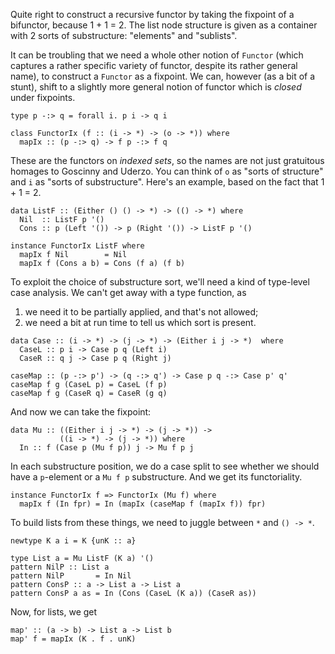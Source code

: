 Quite right to construct a recursive functor by taking the fixpoint of a bifunctor, because 1 + 1 = 2. The list node structure is given as a container with 2 sorts of substructure: "elements" and "sublists".

It can be troubling that we need a whole other notion of `Functor` (which captures a rather specific variety of functor, despite its rather general name), to construct a `Functor` as a fixpoint. We can, however (as a bit of a stunt), shift to a slightly more general notion of functor which is *closed* under fixpoints.

    type p -:> q = forall i. p i -> q i

    class FunctorIx (f :: (i -> *) -> (o -> *)) where
      mapIx :: (p -:> q) -> f p -:> f q

These are the functors on *indexed sets*, so the names are not just gratuitous homages to Goscinny and Uderzo. You can think of `o` as "sorts of structure" and `i` as "sorts of substructure". Here's an example, based on the fact that 1 + 1 = 2.

    data ListF :: (Either () () -> *) -> (() -> *) where
      Nil  :: ListF p '()
      Cons :: p (Left '()) -> p (Right '()) -> ListF p '()

    instance FunctorIx ListF where
      mapIx f Nil        = Nil
      mapIx f (Cons a b) = Cons (f a) (f b)

To exploit the choice of substructure sort, we'll need a kind of type-level case analysis. We can't get away with a type function, as

  1. we need it to be partially applied, and that's not allowed;
  2. we need a bit at run time to tell us which sort is present.

<!-- gaah -->

    data Case :: (i -> *) -> (j -> *) -> (Either i j -> *)  where
      CaseL :: p i -> Case p q (Left i)
      CaseR :: q j -> Case p q (Right j)

    caseMap :: (p -:> p') -> (q -:> q') -> Case p q -:> Case p' q'
    caseMap f g (CaseL p) = CaseL (f p)
    caseMap f g (CaseR q) = CaseR (g q)

And now we can take the fixpoint:

    data Mu :: ((Either i j -> *) -> (j -> *)) ->
               ((i -> *) -> (j -> *)) where
      In :: f (Case p (Mu f p)) j -> Mu f p j

In each substructure position, we do a case split to see whether we should have a `p`-element or a `Mu f p` substructure. And we get its functoriality.

    instance FunctorIx f => FunctorIx (Mu f) where
      mapIx f (In fpr) = In (mapIx (caseMap f (mapIx f)) fpr)

To build lists from these things, we need to juggle between `*` and `() -> *`.

    newtype K a i = K {unK :: a}

    type List a = Mu ListF (K a) '()
    pattern NilP :: List a
    pattern NilP       = In Nil
    pattern ConsP :: a -> List a -> List a
    pattern ConsP a as = In (Cons (CaseL (K a)) (CaseR as))

Now, for lists, we get

    map' :: (a -> b) -> List a -> List b
    map' f = mapIx (K . f . unK)

